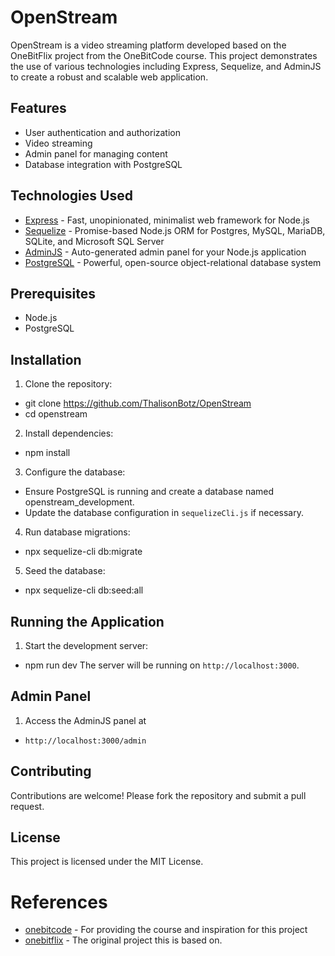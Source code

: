 # OpenStream

OpenStream is a video streaming platform developed based on the OneBitFlix project from the OneBitCode course. This project demonstrates the use of various technologies including Express, Sequelize, and AdminJS to create a robust and scalable web application.

## Features

- User authentication and authorization
- Video streaming
- Admin panel for managing content
- Database integration with PostgreSQL

## Technologies Used

- [Express](https://expressjs.com/) - Fast, unopinionated, minimalist web framework for Node.js
- [Sequelize](https://sequelize.org/) - Promise-based Node.js ORM for Postgres, MySQL, MariaDB, SQLite, and Microsoft SQL Server
- [AdminJS](https://adminjs.co/) - Auto-generated admin panel for your Node.js application
- [PostgreSQL](https://www.postgresql.org/) - Powerful, open-source object-relational database system

## Prerequisites

- Node.js
- PostgreSQL

## Installation

1. Clone the repository:
  - git clone https://github.com/ThalisonBotz/OpenStream
  - cd openstream

2. Install dependencies:
  - npm install

3. Configure the database:
  - Ensure PostgreSQL is running and create a database named openstream_development.
  - Update the database configuration in `sequelizeCli.js` if necessary.

4. Run database migrations:
  - npx sequelize-cli db:migrate

5. Seed the database:
  - npx sequelize-cli db:seed:all

## Running the Application

1. Start the development server:
  - npm run dev The server will be running on `http://localhost:3000`.

## Admin Panel

1. Access the AdminJS panel at
  - `http://localhost:3000/admin`

## Contributing

Contributions are welcome! Please fork the repository and submit a pull request.

## License

This project is licensed under the MIT License.

# References

- [onebitcode](https://comunidade.onebitcode.com/) - For providing the course and inspiration for this project
- [onebitflix](https://comunidade.onebitcode.com/c/projetos/sections/360131/lessons/1337441) - The original project this is based on.